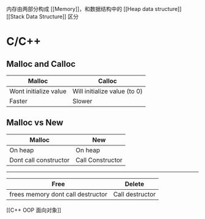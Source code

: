 内存由两部分构成 [[Memory]]，和数据结构中的 [[Heap data structure]] [[Stack Data Structure]] 区分
# C/C++
## Malloc and Calloc
| Malloc                | Calloc                       |
| --------------------- | ---------------------------- |
| Wont initialize value | Will initialize value (to 0) |
| Faster                | Slower                       |

## Malloc vs New
| Malloc                | New              |
| --------------------- | ---------------- |
| On heap               | On heap          |
| Dont call constructor | Call Constructor |
___
| Free                              | Delete          |
| --------------------------------- | --------------- |
| frees memory dont call destructor | Call destructor | 

[[C++ OOP 面向对象]]